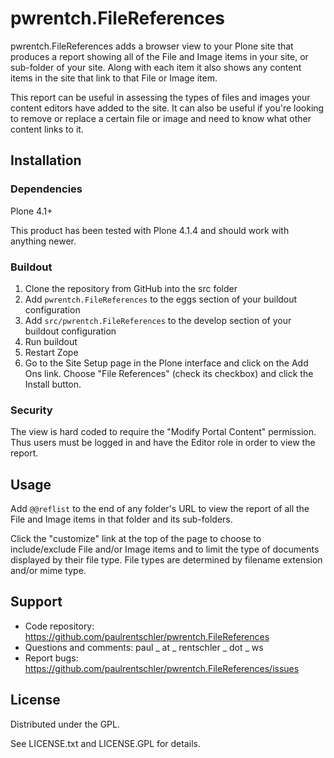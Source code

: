 # pwrentch.FileReferences

pwrentch.FileReferences adds a browser view to your Plone site that produces a report showing all of the File and Image items in your site, or sub-folder of your site. Along with each item it also shows any content items in the site that link to that File or Image item.

This report can be useful in assessing the types of files and images your content editors have added to the site. It can also be useful if you're looking to remove or replace a certain file or image and need to know what other content links to it.

## Installation

### Dependencies

Plone 4.1+

This product has been tested with Plone 4.1.4 and should work with anything newer.


### Buildout

1. Clone the repository from GitHub into the src folder
1. Add ``pwrentch.FileReferences`` to the eggs section of your buildout configuration
1. Add ``src/pwrentch.FileReferences`` to the develop section of your buildout configuration
1. Run buildout
1. Restart Zope
1. Go to the Site Setup page in the Plone interface and click on the Add Ons link. Choose "File References" (check its checkbox) and click the Install button.


### Security

The view is hard coded to require the "Modify Portal Content" permission. Thus users must be logged in and have the Editor role in order to view the report.


## Usage

Add ``@@reflist`` to the end of any folder's URL to view the report of all the File and Image items in that folder and its sub-folders.

Click the "customize" link at the top of the page to choose to include/exclude File and/or Image items and to limit the type of documents displayed by their file type. File types are determined by filename extension and/or mime type.


## Support

- Code repository: https://github.com/paulrentschler/pwrentch.FileReferences
- Questions and comments: paul _ at _ rentschler _ dot _ ws
- Report bugs: https://github.com/paulrentschler/pwrentch.FileReferences/issues


## License

Distributed under the GPL.

See LICENSE.txt and LICENSE.GPL for details.
